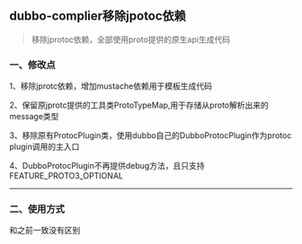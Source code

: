## dubbo-complier移除jpotoc依赖

> 移除jprotoc依赖，全部使用proto提供的原生api生成代码

### 一、修改点

1、移除jprotc依赖，增加mustache依赖用于模板生成代码

2、保留原jprotc提供的工具类ProtoTypeMap,用于存储从proto解析出来的message类型

3、移除原有ProtocPlugin类，使用dubbo自己的DubboProtocPlugin作为protoc plugin调用的主入口

4、DubboProtocPlugin不再提供debug方法，且只支持FEATURE_PROTO3_OPTIONAL

---

### 二、使用方式 

和之前一致没有区别

